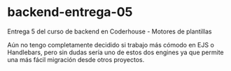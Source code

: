 # backend-entrega-05
Entrega 5 del curso de backend en Coderhouse - Motores de plantillas

Aún no tengo completamente decidido si trabajo más cómodo en EJS o Handlebars, pero sin dudas sería uno de estos dos engines ya que permite una más fácil migración desde otros proyectos.
